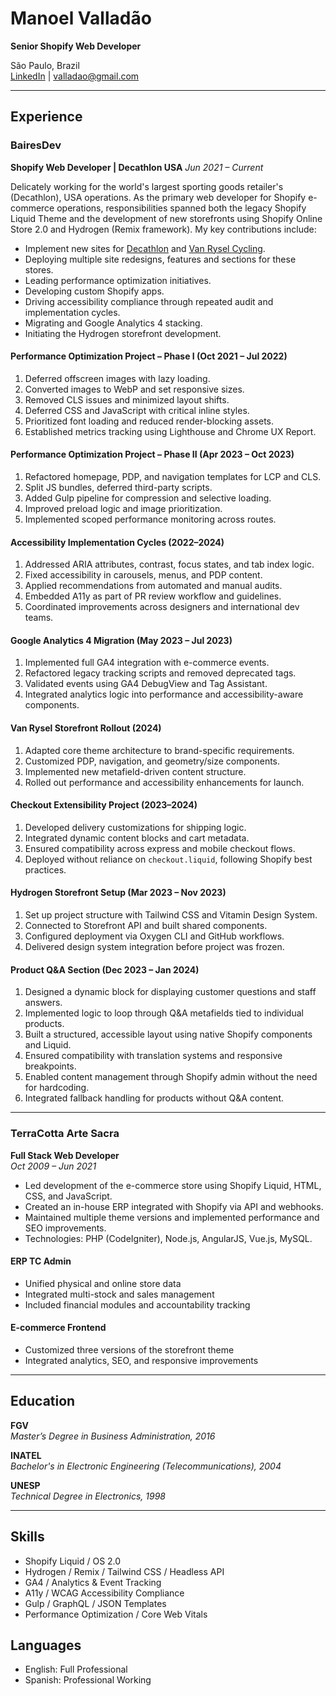 # Manoel Valladão

**Senior Shopify Web Developer**

São Paulo, Brazil  
[LinkedIn](https://www.linkedin.com/in/valladao)  |  [valladao@gmail.com](mailto:valladao@gmail.com)

---

## Experience

### BairesDev

**Shopify Web Developer | Decathlon USA**
_Jun 2021 – Current_

Delicately working for the world's largest sporting goods retailer's (Decathlon), USA operations. As the primary web developer for Shopify e-commerce operations, responsibilities spanned both the legacy Shopify Liquid Theme and the development of new storefronts using Shopify Online Store 2.0 and Hydrogen (Remix framework). My key contributions include:

- Implement new sites for [Decathlon](https://www.decathlon.com/) and [Van Rysel Cycling](https://www.vanryselus.com/).
- Deploying multiple site redesigns, features and sections for these stores.
- Leading performance optimization initiatives.
- Developing custom Shopify apps.
- Driving accessibility compliance through repeated audit and implementation cycles.
- Migrating and Google Analytics 4 stacking.
- Initiating the Hydrogen storefront development.

<div class="page-break"></div>

#### Performance Optimization Project – Phase I (Oct 2021 – Jul 2022)

1. Deferred offscreen images with lazy loading.
2. Converted images to WebP and set responsive sizes.
3. Removed CLS issues and minimized layout shifts.
4. Deferred CSS and JavaScript with critical inline styles.
5. Prioritized font loading and reduced render-blocking assets.
6. Established metrics tracking using Lighthouse and Chrome UX Report.


#### Performance Optimization Project – Phase II (Apr 2023 – Oct 2023)

1. Refactored homepage, PDP, and navigation templates for LCP and CLS.
2. Split JS bundles, deferred third-party scripts.
3. Added Gulp pipeline for compression and selective loading.
4. Improved preload logic and image prioritization.
5. Implemented scoped performance monitoring across routes.

#### Accessibility Implementation Cycles (2022–2024)

1. Addressed ARIA attributes, contrast, focus states, and tab index logic.
2. Fixed accessibility in carousels, menus, and PDP content.
3. Applied recommendations from automated and manual audits.
4. Embedded A11y as part of PR review workflow and guidelines.
5. Coordinated improvements across designers and international dev teams.

#### Google Analytics 4 Migration (May 2023 – Jul 2023)

1. Implemented full GA4 integration with e-commerce events.
2. Refactored legacy tracking scripts and removed deprecated tags.
3. Validated events using GA4 DebugView and Tag Assistant.
4. Integrated analytics logic into performance and accessibility-aware components.

#### Van Rysel Storefront Rollout (2024)

1. Adapted core theme architecture to brand-specific requirements.
2. Customized PDP, navigation, and geometry/size components.
3. Implemented new metafield-driven content structure.
4. Rolled out performance and accessibility enhancements for launch.

#### Checkout Extensibility Project (2023–2024)

1. Developed delivery customizations for shipping logic.
2. Integrated dynamic content blocks and cart metadata.
3. Ensured compatibility across express and mobile checkout flows.
4. Deployed without reliance on `checkout.liquid`, following Shopify best practices.

#### Hydrogen Storefront Setup (Mar 2023 – Nov 2023)

1. Set up project structure with Tailwind CSS and Vitamin Design System.
2. Connected to Storefront API and built shared components.
3. Configured deployment via Oxygen CLI and GitHub workflows.
4. Delivered design system integration before project was frozen.

#### Product Q&A Section (Dec 2023 – Jan 2024)

1. Designed a dynamic block for displaying customer questions and staff answers.
2. Implemented logic to loop through Q&A metafields tied to individual products.
3. Built a structured, accessible layout using native Shopify components and Liquid.
4. Ensured compatibility with translation systems and responsive breakpoints.
5. Enabled content management through Shopify admin without the need for hardcoding.
6. Integrated fallback handling for products without Q&A content.

---

### TerraCotta Arte Sacra

**Full Stack Web Developer**  
_Oct 2009 – Jun 2021_

- Led development of the e-commerce store using Shopify Liquid, HTML, CSS, and JavaScript.
- Created an in-house ERP integrated with Shopify via API and webhooks.
- Maintained multiple theme versions and implemented performance and SEO improvements.
- Technologies: PHP (CodeIgniter), Node.js, AngularJS, Vue.js, MySQL.

#### ERP TC Admin

- Unified physical and online store data
- Integrated multi-stock and sales management
- Included financial modules and accountability tracking

#### E-commerce Frontend

- Customized three versions of the storefront theme
- Integrated analytics, SEO, and responsive improvements


---

## Education

**FGV**  
_Master’s Degree in Business Administration, 2016_

**INATEL**  
_Bachelor's in Electronic Engineering (Telecommunications), 2004_

**UNESP**  
_Technical Degree in Electronics, 1998_

---

<div class="page-break"></div>

## Skills

- Shopify Liquid / OS 2.0
- Hydrogen / Remix / Tailwind CSS / Headless API
- GA4 / Analytics & Event Tracking
- A11y / WCAG Accessibility Compliance
- Gulp / GraphQL / JSON Templates
- Performance Optimization / Core Web Vitals

## Languages

- English: Full Professional
- Spanish: Professional Working
